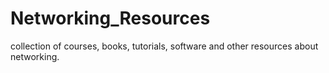 # Networking_Resources
collection of courses, books, tutorials, software and other resources about networking.
